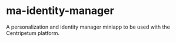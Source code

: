 # ma-identity-manager
A personalization and identity manager miniapp to be used with the Centripetum platform.
